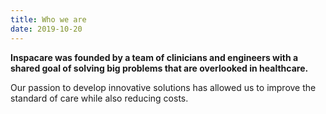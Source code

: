 ```yaml
---
title: Who we are
date: 2019-10-20
---
```


**Inspacare was founded by a team of clinicians and engineers with a shared goal of solving big problems that are overlooked in healthcare.**

Our passion to develop innovative solutions has allowed us to improve the standard of care while also reducing costs.
